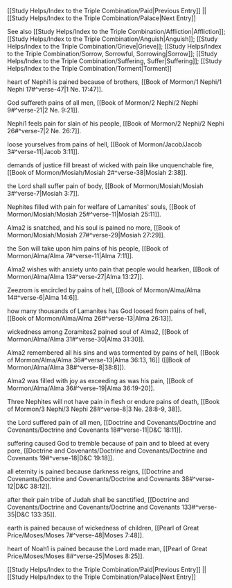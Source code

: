 [[Study Helps/Index to the Triple Combination/Paid|Previous Entry]]  ||  [[Study Helps/Index to the Triple Combination/Palace|Next Entry]]

 See also [[Study Helps/Index to the Triple Combination/Affliction|Affliction]]; [[Study Helps/Index to the Triple Combination/Anguish|Anguish]]; [[Study Helps/Index to the Triple Combination/Grieve|Grieve]]; [[Study Helps/Index to the Triple Combination/Sorrow, Sorrowful, Sorrowing|Sorrow]]; [[Study Helps/Index to the Triple Combination/Suffering, Suffer|Suffering]]; [[Study Helps/Index to the Triple Combination/Torment|Torment]]

 heart of Nephi1 is pained because of brothers, [[Book of Mormon/1 Nephi/1 Nephi 17#^verse-47|1 Ne. 17:47]].

 God suffereth pains of all men, [[Book of Mormon/2 Nephi/2 Nephi 9#^verse-21|2 Ne. 9:21]].

 Nephi1 feels pain for slain of his people, [[Book of Mormon/2 Nephi/2 Nephi 26#^verse-7|2 Ne. 26:7]].

 loose yourselves from pains of hell, [[Book of Mormon/Jacob/Jacob 3#^verse-11|Jacob 3:11]].

 demands of justice fill breast of wicked with pain like unquenchable fire, [[Book of Mormon/Mosiah/Mosiah 2#^verse-38|Mosiah 2:38]].

 the Lord shall suffer pain of body, [[Book of Mormon/Mosiah/Mosiah 3#^verse-7|Mosiah 3:7]].

 Nephites filled with pain for welfare of Lamanites' souls, [[Book of Mormon/Mosiah/Mosiah 25#^verse-11|Mosiah 25:11]].

 Alma2 is snatched, and his soul is pained no more, [[Book of Mormon/Mosiah/Mosiah 27#^verse-29|Mosiah 27:29]].

 the Son will take upon him pains of his people, [[Book of Mormon/Alma/Alma 7#^verse-11|Alma 7:11]].

 Alma2 wishes with anxiety unto pain that people would hearken, [[Book of Mormon/Alma/Alma 13#^verse-27|Alma 13:27]].

 Zeezrom is encircled by pains of hell, [[Book of Mormon/Alma/Alma 14#^verse-6|Alma 14:6]].

 how many thousands of Lamanites has God loosed from pains of hell, [[Book of Mormon/Alma/Alma 26#^verse-13|Alma 26:13]].

 wickedness among Zoramites2 pained soul of Alma2, [[Book of Mormon/Alma/Alma 31#^verse-30|Alma 31:30]].

 Alma2 remembered all his sins and was tormented by pains of hell, [[Book of Mormon/Alma/Alma 36#^verse-13|Alma 36:13, 16]] ([[Book of Mormon/Alma/Alma 38#^verse-8|38:8]]).

 Alma2 was filled with joy as exceeding as was his pain, [[Book of Mormon/Alma/Alma 36#^verse-19|Alma 36:19-20]].

 Three Nephites will not have pain in flesh or endure pains of death, [[Book of Mormon/3 Nephi/3 Nephi 28#^verse-8|3 Ne. 28:8-9, 38]].

 the Lord suffered pain of all men, [[Doctrine and Covenants/Doctrine and Covenants/Doctrine and Covenants 18#^verse-11|D&C 18:11]].

 suffering caused God to tremble because of pain and to bleed at every pore, [[Doctrine and Covenants/Doctrine and Covenants/Doctrine and Covenants 19#^verse-18|D&C 19:18]].

 all eternity is pained because darkness reigns, [[Doctrine and Covenants/Doctrine and Covenants/Doctrine and Covenants 38#^verse-12|D&C 38:12]].

 after their pain tribe of Judah shall be sanctified, [[Doctrine and Covenants/Doctrine and Covenants/Doctrine and Covenants 133#^verse-35|D&C 133:35]].

 earth is pained because of wickedness of children, [[Pearl of Great Price/Moses/Moses 7#^verse-48|Moses 7:48]].

 heart of Noah1 is pained because the Lord made man, [[Pearl of Great Price/Moses/Moses 8#^verse-25|Moses 8:25]].

[[Study Helps/Index to the Triple Combination/Paid|Previous Entry]]  ||  [[Study Helps/Index to the Triple Combination/Palace|Next Entry]]